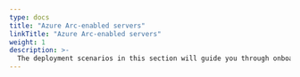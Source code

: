 ```yaml
---
type: docs
title: "Azure Arc-enabled servers"
linkTitle: "Azure Arc-enabled servers"
weight: 1
description: >-
  The deployment scenarios in this section will guide you through onboarding various Windows and Linux server distributions as Azure Arc-enabled servers.
---
```

